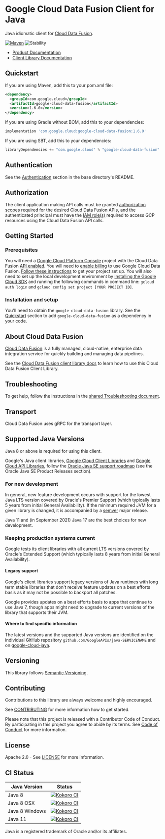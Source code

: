 # Google Cloud Data Fusion Client for Java

Java idiomatic client for [Cloud Data Fusion][product-docs].

[![Maven][maven-version-image]][maven-version-link]
![Stability][stability-image]

- [Product Documentation][product-docs]
- [Client Library Documentation][javadocs]


## Quickstart


If you are using Maven, add this to your pom.xml file:


```xml
<dependency>
  <groupId>com.google.cloud</groupId>
  <artifactId>google-cloud-data-fusion</artifactId>
  <version>1.6.0</version>
</dependency>
```

If you are using Gradle without BOM, add this to your dependencies:

```Groovy
implementation 'com.google.cloud:google-cloud-data-fusion:1.6.0'
```

If you are using SBT, add this to your dependencies:

```Scala
libraryDependencies += "com.google.cloud" % "google-cloud-data-fusion" % "1.6.0"
```

## Authentication

See the [Authentication][authentication] section in the base directory's README.

## Authorization

The client application making API calls must be granted [authorization scopes][auth-scopes] required for the desired Cloud Data Fusion APIs, and the authenticated principal must have the [IAM role(s)][predefined-iam-roles] required to access GCP resources using the Cloud Data Fusion API calls.

## Getting Started

### Prerequisites

You will need a [Google Cloud Platform Console][developer-console] project with the Cloud Data Fusion [API enabled][enable-api].
You will need to [enable billing][enable-billing] to use Google Cloud Data Fusion.
[Follow these instructions][create-project] to get your project set up. You will also need to set up the local development environment by
[installing the Google Cloud SDK][cloud-sdk] and running the following commands in command line:
`gcloud auth login` and `gcloud config set project [YOUR PROJECT ID]`.

### Installation and setup

You'll need to obtain the `google-cloud-data-fusion` library.  See the [Quickstart](#quickstart) section
to add `google-cloud-data-fusion` as a dependency in your code.

## About Cloud Data Fusion


[Cloud Data Fusion][product-docs] is a fully managed, cloud-native, enterprise data integration service for quickly building and managing data pipelines.

See the [Cloud Data Fusion client library docs][javadocs] to learn how to
use this Cloud Data Fusion Client Library.






## Troubleshooting

To get help, follow the instructions in the [shared Troubleshooting document][troubleshooting].

## Transport

Cloud Data Fusion uses gRPC for the transport layer.

## Supported Java Versions

Java 8 or above is required for using this client.

Google's Java client libraries,
[Google Cloud Client Libraries][cloudlibs]
and
[Google Cloud API Libraries][apilibs],
follow the
[Oracle Java SE support roadmap][oracle]
(see the Oracle Java SE Product Releases section).

### For new development

In general, new feature development occurs with support for the lowest Java
LTS version covered by  Oracle's Premier Support (which typically lasts 5 years
from initial General Availability). If the minimum required JVM for a given
library is changed, it is accompanied by a [semver][semver] major release.

Java 11 and (in September 2021) Java 17 are the best choices for new
development.

### Keeping production systems current

Google tests its client libraries with all current LTS versions covered by
Oracle's Extended Support (which typically lasts 8 years from initial
General Availability).

#### Legacy support

Google's client libraries support legacy versions of Java runtimes with long
term stable libraries that don't receive feature updates on a best efforts basis
as it may not be possible to backport all patches.

Google provides updates on a best efforts basis to apps that continue to use
Java 7, though apps might need to upgrade to current versions of the library
that supports their JVM.

#### Where to find specific information

The latest versions and the supported Java versions are identified on
the individual GitHub repository `github.com/GoogleAPIs/java-SERVICENAME`
and on [google-cloud-java][g-c-j].

## Versioning


This library follows [Semantic Versioning](http://semver.org/).



## Contributing


Contributions to this library are always welcome and highly encouraged.

See [CONTRIBUTING][contributing] for more information how to get started.

Please note that this project is released with a Contributor Code of Conduct. By participating in
this project you agree to abide by its terms. See [Code of Conduct][code-of-conduct] for more
information.


## License

Apache 2.0 - See [LICENSE][license] for more information.

## CI Status

Java Version | Status
------------ | ------
Java 8 | [![Kokoro CI][kokoro-badge-image-2]][kokoro-badge-link-2]
Java 8 OSX | [![Kokoro CI][kokoro-badge-image-3]][kokoro-badge-link-3]
Java 8 Windows | [![Kokoro CI][kokoro-badge-image-4]][kokoro-badge-link-4]
Java 11 | [![Kokoro CI][kokoro-badge-image-5]][kokoro-badge-link-5]

Java is a registered trademark of Oracle and/or its affiliates.

[product-docs]: https://cloud.google.com/data-fusion/docs
[javadocs]: https://cloud.google.com/java/docs/reference/google-cloud-data-fusion/latest/history
[kokoro-badge-image-1]: http://storage.googleapis.com/cloud-devrel-public/java/badges/java-data-fusion/java7.svg
[kokoro-badge-link-1]: http://storage.googleapis.com/cloud-devrel-public/java/badges/java-data-fusion/java7.html
[kokoro-badge-image-2]: http://storage.googleapis.com/cloud-devrel-public/java/badges/java-data-fusion/java8.svg
[kokoro-badge-link-2]: http://storage.googleapis.com/cloud-devrel-public/java/badges/java-data-fusion/java8.html
[kokoro-badge-image-3]: http://storage.googleapis.com/cloud-devrel-public/java/badges/java-data-fusion/java8-osx.svg
[kokoro-badge-link-3]: http://storage.googleapis.com/cloud-devrel-public/java/badges/java-data-fusion/java8-osx.html
[kokoro-badge-image-4]: http://storage.googleapis.com/cloud-devrel-public/java/badges/java-data-fusion/java8-win.svg
[kokoro-badge-link-4]: http://storage.googleapis.com/cloud-devrel-public/java/badges/java-data-fusion/java8-win.html
[kokoro-badge-image-5]: http://storage.googleapis.com/cloud-devrel-public/java/badges/java-data-fusion/java11.svg
[kokoro-badge-link-5]: http://storage.googleapis.com/cloud-devrel-public/java/badges/java-data-fusion/java11.html
[stability-image]: https://img.shields.io/badge/stability-stable-green
[maven-version-image]: https://img.shields.io/maven-central/v/com.google.cloud/google-cloud-data-fusion.svg
[maven-version-link]: https://search.maven.org/search?q=g:com.google.cloud%20AND%20a:google-cloud-data-fusion&core=gav
[authentication]: https://github.com/googleapis/google-cloud-java#authentication
[auth-scopes]: https://developers.google.com/identity/protocols/oauth2/scopes
[predefined-iam-roles]: https://cloud.google.com/iam/docs/understanding-roles#predefined_roles
[iam-policy]: https://cloud.google.com/iam/docs/overview#cloud-iam-policy
[developer-console]: https://console.developers.google.com/
[create-project]: https://cloud.google.com/resource-manager/docs/creating-managing-projects
[cloud-sdk]: https://cloud.google.com/sdk/
[troubleshooting]: https://github.com/googleapis/google-cloud-common/blob/main/troubleshooting/readme.md#troubleshooting
[contributing]: https://github.com/googleapis/java-data-fusion/blob/main/CONTRIBUTING.md
[code-of-conduct]: https://github.com/googleapis/java-data-fusion/blob/main/CODE_OF_CONDUCT.md#contributor-code-of-conduct
[license]: https://github.com/googleapis/java-data-fusion/blob/main/LICENSE
[enable-billing]: https://cloud.google.com/apis/docs/getting-started#enabling_billing
[enable-api]: https://console.cloud.google.com/flows/enableapi?apiid=datafusion.googleapis.com
[libraries-bom]: https://github.com/GoogleCloudPlatform/cloud-opensource-java/wiki/The-Google-Cloud-Platform-Libraries-BOM
[shell_img]: https://gstatic.com/cloudssh/images/open-btn.png

[semver]: https://semver.org/
[cloudlibs]: https://cloud.google.com/apis/docs/client-libraries-explained
[apilibs]: https://cloud.google.com/apis/docs/client-libraries-explained#google_api_client_libraries
[oracle]: https://www.oracle.com/java/technologies/java-se-support-roadmap.html
[g-c-j]: http://github.com/googleapis/google-cloud-java
